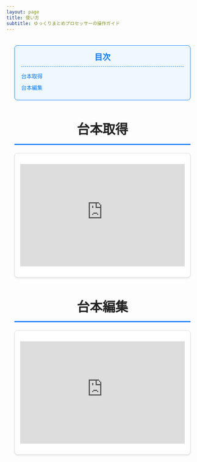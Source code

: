 ```yaml
---
layout: page
title: 使い方
subtitle: ゆっくりまとめプロセッサーの操作ガイド
---
```


<style>
  /* Google Fonts の読み込み */
  @import url('https://fonts.googleapis.com/css2?family=Roboto:wght@400;500;700&display=swap');

  /* ====================== */
  /* 基本スタイル */
  /* ====================== */
  .page-content {
    font-family: 'Roboto', sans-serif;
    max-width: 900px;
    margin: 0 auto;
    padding: 1.5em;
    color: #333;
    line-height: 1.6;
  }
  .toc {
    background: #f0f8ff;
    border: 1px solid #007BFF;
    border-radius: 8px;
    padding: 1em 1.2em;
    margin-bottom: 2em;
  }
  .toc h3 {
    margin: 0;
    font-size: 1.5em;
    color: #007BFF;
    border-bottom: 1px dashed #007BFF;
    padding-bottom: 0.3em;
    text-align: center;
  }
  .toc ul {
    list-style: none;
    padding-left: 0;
    margin: 1em 0 0 0;
  }
  .toc li {
    margin: 0.5em 0;
  }
  .toc li.toc-h2 {
    font-weight: bold;
    color: #0056b3;
  }
  .toc a {
    text-decoration: none;
    color: #007BFF;
    font-weight: 500;
    transition: color 0.3s ease;
  }
  .toc a:hover {
    color: #0056b3;
    text-decoration: underline;
  }
  h2.section-title {
    font-size: 2.4em;
    margin: 1.5em 0 0.5em;
    color: #222;
    border-bottom: 3px solid #007BFF;
    padding-bottom: 0.3em;
    text-align: center;
  }
  h3.subsection-title {
    font-size: 1.5em;
    margin: 1em 0 0.5em;
    color: #444;
    text-align: center;
  }
  .section-content p {
    text-align: center;
    margin: 0.8em 0;
  }

  /* ====================== */
  /* YouTube埋め込み用スタイル */
  /* ====================== */
  .video-container {
    position: relative;
    padding-bottom: 56.25%; /* 16:9 アスペクト比 */
    padding-top: 25px;
    height: 0;
    margin: 1em 0;
  }
  .video-container iframe {
    position: absolute;
    top: 0;
    left: 0;
    width: 100%;
    height: 100%;
  }

  /* ====================== */
  /* カードスタイル */
  /* ====================== */
  .subsection-card {
    background: #fff;
    border: 1px solid #ddd;
    border-radius: 8px;
    box-shadow: 0 2px 4px rgba(0,0,0,0.1);
    padding: 1em;
    margin: 1.5em auto;
    transition: transform 0.3s ease, box-shadow 0.3s ease;
    text-align: center;
  }
  .subsection-card:hover {
    transform: translateY(-5px);
    box-shadow: 0 4px 12px rgba(0,0,0,0.15);
  }
</style>

<div class="page-content">

  <!-- 目次 -->
  <div class="toc">
    <h3>目次</h3>
    <ul>
      <li class="toc-h2"><a href="#script-retrieval">台本取得</a></li>
      <li class="toc-h2"><a href="#script-editing">台本編集</a></li>
    </ul>
  </div>

  <!-- セクション: 台本取得 -->
  <div id="script-retrieval" class="section-content">
    <h2 class="section-title">台本取得</h2>
    <div class="subsection-card">
      <div class="video-container">
        <iframe src="https://www.youtube.com/embed/E97yjZgjK8c" title="台本取得解説動画" frameborder="0" allow="accelerometer; autoplay; clipboard-write; encrypted-media; gyroscope; picture-in-picture" allowfullscreen></iframe>
      </div>
    </div>
  </div>

  <!-- セクション: 台本編集 -->
  <div id="script-editing" class="section-content">
    <h2 class="section-title">台本編集</h2>
    <div class="subsection-card">
      <div class="video-container">
        <iframe src="https://www.youtube.com/embed/oNdAwpbjFPI" title="台本編集解説動画" frameborder="0" allow="accelerometer; autoplay; clipboard-write; encrypted-media; gyroscope; picture-in-picture" allowfullscreen></iframe>
      </div>
    </div>
  </div>

</div>
